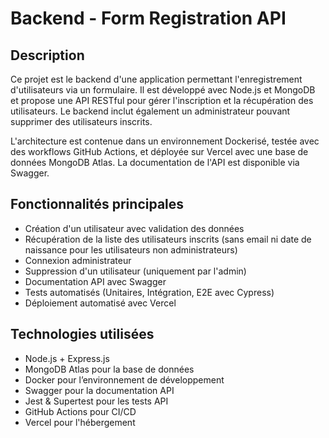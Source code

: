 # Backend - Form Registration API

## Description

Ce projet est le backend d'une application permettant l'enregistrement d'utilisateurs via un formulaire. Il est développé avec Node.js et MongoDB et propose une API RESTful pour gérer l'inscription et la récupération des utilisateurs. Le backend inclut également un administrateur pouvant supprimer des utilisateurs inscrits.

L'architecture est contenue dans un environnement Dockerisé, testée avec des workflows GitHub Actions, et déployée sur Vercel avec une base de données MongoDB Atlas. La documentation de l'API est disponible via Swagger.

## Fonctionnalités principales

- Création d'un utilisateur avec validation des données
- Récupération de la liste des utilisateurs inscrits (sans email ni date de naissance pour les utilisateurs non administrateurs)
- Connexion administrateur
- Suppression d'un utilisateur (uniquement par l'admin)
- Documentation API avec Swagger
- Tests automatisés (Unitaires, Intégration, E2E avec Cypress)
- Déploiement automatisé avec Vercel

## Technologies utilisées

- Node.js + Express.js
- MongoDB Atlas pour la base de données
- Docker pour l’environnement de développement
- Swagger pour la documentation API
- Jest & Supertest pour les tests API
- GitHub Actions pour CI/CD
- Vercel pour l'hébergement



